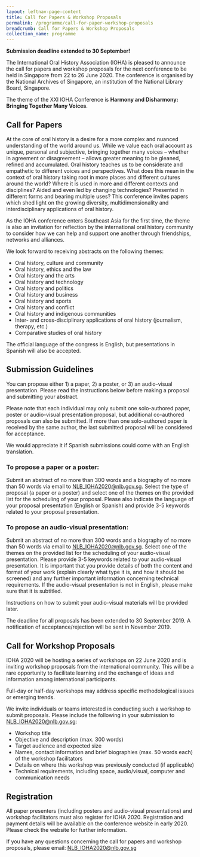 ```yaml
---
layout: leftnav-page-content
title: Call for Papers & Workshop Proposals
permalink: /programme/call-for-paper-workshop-proposals
breadcrumb: Call for Papers & Workshop Proposals
collection_name: programme
---
```

**Submission deadline extended to 30 September!**

The International Oral History Association (IOHA) is pleased to announce the call for papers and workshop proposals for the next conference to be held in Singapore from 22 to 26 June 2020. The conference is organised by the National Archives of Singapore, an institution of the National Library Board, Singapore.

The theme of the XXI IOHA Conference is **Harmony and Disharmony: Bringing Together Many Voices**.

## Call for Papers

At the core of oral history is a desire for a more complex and nuanced understanding of the world around us. While we value each oral account as unique, personal and subjective, bringing together many voices – whether in agreement or disagreement – allows greater meaning to be gleaned, refined and accumulated. Oral history teaches us to be considerate and empathetic to different voices and perspectives. What does this mean in the context of oral history taking root in more places and different cultures around the world? Where it is used in more and different contexts and disciplines? Aided and even led by changing technologies? Presented in different forms and bearing multiple uses? This conference invites papers which shed light on the growing diversity, multidimensionality and interdisciplinary applications of oral history.

As the IOHA conference enters Southeast Asia for the first time, the theme is also an invitation for reflection by the international oral history community to consider how we can help and support one another through friendships, networks and alliances.

We look forward to receiving abstracts on the following themes:
* Oral history, culture and community
* Oral history, ethics and the law
* Oral history and the arts
* Oral history and technology
* Oral history and politics
* Oral history and business
* Oral history and sports
* Oral history and conflict
* Oral history and indigenous communities
* Inter- and cross-disciplinary applications of oral history (journalism, therapy, etc.)
* Comparative studies of oral history

The official language of the congress is English, but presentations in Spanish will also be accepted.

## Submission Guidelines

You can propose either 1) a paper, 2) a poster, or 3) an audio-visual presentation. Please read the instructions below before making a proposal and submitting your abstract.

Please note that each individual may only submit one solo-authored paper, poster or audio-visual presentation proposal, but additional co-authored proposals can also be submitted. If more than one solo-authored paper is received by the same author, the last submitted proposal will be considered for acceptance.

We would appreciate it if Spanish submissions could come with an English translation.

### To propose a paper or a poster: 

Submit an abstract of no more than 300 words and a biography of no more than 50 words via email to <NLB_IOHA2020@nlb.gov.sg>. Select the type of proposal (a paper or a poster) and select one of the themes on the provided list for the scheduling of your proposal. Please also indicate the language of your proposal presentation (English or Spanish) and provide 3-5 keywords related to your proposal presentation.

### To propose an audio-visual presentation:

Submit an abstract of no more than 300 words and a biography of no more than 50 words via email to <NLB_IOHA2020@nlb.gov.sg>. Select one of the themes on the provided list for the scheduling of your audio-visual presentation. Please provide 3-5 keywords related to your audio-visual presentation. It is important that you provide details of both the content and format of your work (explain clearly what type it is, and how it should be screened) and any further important information concerning technical requirements. If the audio-visual presentation is not in English, please make sure that it is subtitled.

Instructions on how to submit your audio-visual materials will be provided later.

The deadline for all proposals has been extended to 30 September 2019. A notification of acceptance/rejection will be sent in November 2019.

## Call for Workshop Proposals

IOHA 2020 will be hosting a series of workshops on 22 June 2020 and is inviting workshop proposals from the international community. This will be a rare opportunity to facilitate learning and the exchange of ideas and information among international participants.

Full-day or half-day workshops may address specific methodological issues or emerging trends.

We invite individuals or teams interested in conducting such a workshop to submit proposals. Please include the following in your submission to <NLB_IOHA2020@nlb.gov.sg>:

* Workshop title
* Objective and description (max. 300 words)
* Target audience and expected size
* Names, contact information and brief biographies (max. 50 words each) of the workshop facilitators
* Details on where this workshop was previously conducted (if applicable)
* Technical requirements, including space, audio/visual, computer and communication needs

## Registration

All paper presenters (including posters and audio-visual presentations) and workshop facilitators must also register for IOHA 2020. Registration and payment details will be available on the conference website in early 2020. Please check the website for further information.

If you have any questions concerning the call for papers and workshop proposals, please email: <NLB_IOHA2020@nlb.gov.sg>
